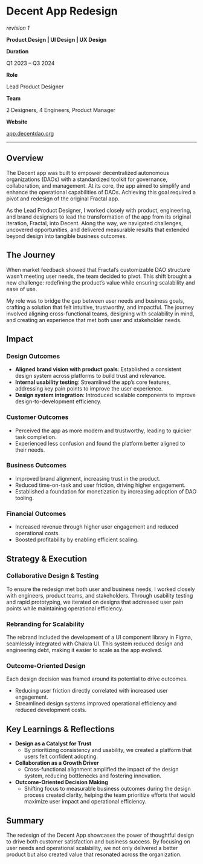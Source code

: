 # Decent App Redesign

*revision 1*

**Product Design | UI Design | UX Design**

**Duration**

Q1 2023 – Q3 2024

**Role**

Lead Product Designer

**Team**

2 Designers, 4 Engineers, Product Manager

**Website**

[app.decentdao.org](https://app.decentdao.org/)

---

## **Overview**

The Decent app was built to empower decentralized autonomous organizations (DAOs) with a standardized toolkit for governance, collaboration, and management. At its core, the app aimed to simplify and enhance the operational capabilities of DAOs. Achieving this goal required a pivot and redesign of the original Fractal app.

As the Lead Product Designer, I worked closely with product, engineering, and brand designers to lead the transformation of the app from its original iteration, Fractal, into Decent. Along the way, we navigated challenges, uncovered opportunities, and delivered measurable results that extended beyond design into tangible business outcomes.

## **The Journey**

When market feedback showed that Fractal’s customizable DAO structure wasn’t meeting user needs, the team decided to pivot. This shift brought a new challenge: redefining the product’s value while ensuring scalability and ease of use.

My role was to bridge the gap between user needs and business goals, crafting a solution that felt intuitive, trustworthy, and impactful. The journey involved aligning cross-functional teams, designing with scalability in mind, and creating an experience that met both user and stakeholder needs.

## **Impact**

### **Design Outcomes**

- **Aligned brand vision with product goals**: Established a consistent design system across platforms to build trust and relevance.
- **Internal usability testing**: Streamlined the app’s core features, addressing key pain points to improve the user experience.
- **Design system integration**: Introduced scalable components to improve design-to-development efficiency.

### **Customer Outcomes**

- Perceived the app as more modern and trustworthy, leading to quicker task completion.
- Experienced less confusion and found the platform better aligned to their needs.

### **Business Outcomes**

- Improved brand alignment, increasing trust in the product.
- Reduced time-on-task and user friction, driving higher engagement.
- Established a foundation for monetization by increasing adoption of DAO tooling.

### **Financial Outcomes**

- Increased revenue through higher user engagement and reduced operational costs.
- Boosted profitability by enabling efficient scaling.

## **Strategy & Execution**

### **Collaborative Design & Testing**

To ensure the redesign met both user and business needs, I worked closely with engineers, product teams, and stakeholders. Through usability testing and rapid prototyping, we iterated on designs that addressed user pain points while maintaining operational efficiency.

### **Rebranding for Scalability**

The rebrand included the development of a UI component library in Figma, seamlessly integrated with Chakra UI. This system reduced design and engineering debt, making it easier to scale as the app evolved.

### **Outcome-Oriented Design**

Each design decision was framed around its potential to drive outcomes. 

- Reducing user friction directly correlated with increased user engagement.
- Streamlined design systems improved operational efficiency and reduced development costs.

## **Key Learnings & Reflections**

- **Design as a Catalyst for Trust**
    - By prioritizing consistency and usability, we created a platform that users felt confident adopting.
- **Collaboration as a Growth Driver**
    - Cross-functional alignment amplified the impact of the design system, reducing bottlenecks and fostering innovation.
- **Outcome-Oriented Decision Making**
    - Shifting focus to measurable business outcomes during the design process created clarity, helping the team prioritize efforts that would maximize user impact and operational efficiency.

## **Summary**

The redesign of the Decent App showcases the power of thoughtful design to drive both customer satisfaction and business success. By focusing on user needs and operational scalability, we not only delivered a better product but also created value that resonated across the organization.